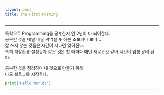 ```yaml
---
layout: post
title: The First Posting
---
```


---


독학으로 Programming을 공부한지 언 2년이 다 되어간다.  
공부한 것을 매일 매일 써먹질 못 하는 초보이다 보니...  
잘 쓰지 않는 것들은 시간이 지나면 잊혀진다.  
특히 개발환경 설정등과 같은 것은 할 때마다 매번 새로운것 같아 시간이 엄청 낭비 된다.
  
공부한 것을 정리하며 내 것으로 만들기 위해  
나도 블로그를 시작한다.
```python
print("Hello World!")
```

---